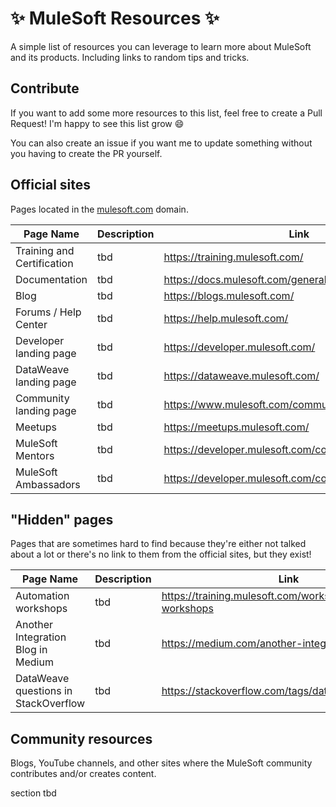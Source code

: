 # ✨ MuleSoft Resources ✨

A simple list of resources you can leverage to learn more about MuleSoft and its products. Including links to random tips and tricks.

## Contribute

If you want to add some more resources to this list, feel free to create a Pull Request! I'm happy to see this list grow 😄

You can also create an issue if you want me to update something without you having to create the PR yourself.

## Official sites

Pages located in the [mulesoft.com](https://www.mulesoft.com/) domain.

| Page Name | Description | Link |
| - | - | - |
| Training and Certification | tbd | https://training.mulesoft.com/
| Documentation | tbd | https://docs.mulesoft.com/general/
| Blog | tbd | https://blogs.mulesoft.com/
| Forums / Help Center | tbd | https://help.mulesoft.com/
| Developer landing page | tbd | https://developer.mulesoft.com/
| DataWeave landing page | tbd | https://dataweave.mulesoft.com/
| Community landing page | tbd | https://www.mulesoft.com/community
| Meetups | tbd | https://meetups.mulesoft.com/
| MuleSoft Mentors | tbd | https://developer.mulesoft.com/community/mentors
| MuleSoft Ambassadors | tbd | https://developer.mulesoft.com/community/ambassadors


## "Hidden" pages

Pages that are sometimes hard to find because they're either not talked about a lot or there's no link to them from the official sites, but they exist!


| Page Name | Description | Link |
| - | - | - |
| Automation workshops | tbd | https://training.mulesoft.com/workshops/automation-workshops
| Another Integration Blog in Medium | tbd | https://medium.com/another-integration-blog
| DataWeave questions in StackOverflow | tbd | https://stackoverflow.com/tags/dataweave

## Community resources

Blogs, YouTube channels, and other sites where the MuleSoft community contributes and/or creates content.

section tbd
